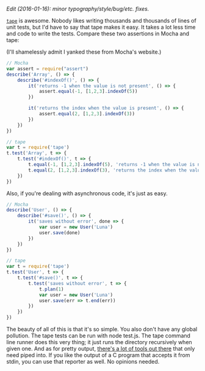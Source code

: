 

*Edit (2016-01-16): minor typography/style/bug/etc. fixes.*

[`tape`](http://npm.im/tape) is awesome. Nobody likes writing thousands and
thousands of lines of unit tests, but I'd have to say that tape makes it easy.
It takes a lot less time and code to write the tests. Compare these two
assertions in Mocha and tape:

(I'll shamelessly admit I yanked these from Mocha's website.)

```js
// Mocha
var assert = require("assert")
describe('Array', () => {
    describe('#indexOf()', () => {
        it('returns -1 when the value is not present', () => {
            assert.equal(-1, [1,2,3].indexOf(5))
        })

        it('returns the index when the value is present', () => {
            assert.equal(2, [1,2,3].indexOf(3))
        })
    })
})

// tape
var t = require('tape')
t.test('Array', t => {
    t.test('#indexOf()', t => {
        t.equal(-1, [1,2,3].indexOf(5), 'returns -1 when the value is not present')
        t.equal(2, [1,2,3].indexOf(3), 'returns the index when the value is present')
    })
})
```

Also, if you're dealing with asynchronous code, it's just as easy.

```js
// Mocha
describe('User', () => {
    describe('#save()', () => {
        it('saves without error', done => {
            var user = new User('Luna')
            user.save(done)
        })
    })
})

// tape
var t = require('tape')
t.test('User', t => {
    t.test('#save()', t => {
        t.test('saves without error', t => {
            t.plan(1)
            var user = new User('Luna')
            user.save(err => t.end(err))
        })
    })
})
```

The beauty of all of this is that it's so simple. You also don't have any global
pollution. The tape tests can be run with node test.js. The tape command line
runner does this very thing; it just runs the directory recursively when given
one. And as for pretty output,
[there's a lot of tools out there](https://www.npmjs.com/package/tape#pretty-reporters)
that only need piped into. If you like the output of a C program that accepts it
from stdin, you can use that reporter as well. No opinions needed.
